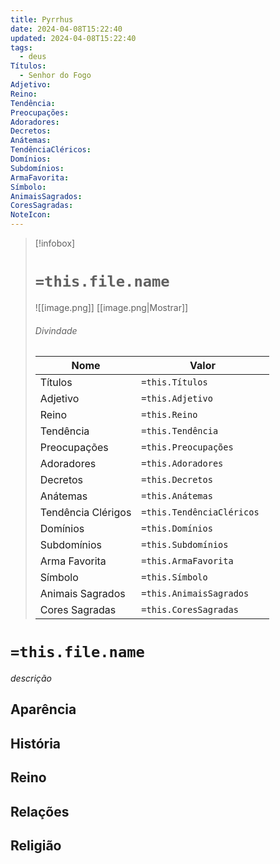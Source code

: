 ```yaml
---
title: Pyrrhus
date: 2024-04-08T15:22:40
updated: 2024-04-08T15:22:40
tags:
  - deus 
Títulos:
  - Senhor do Fogo
Adjetivo: 
Reino: 
Tendência: 
Preocupações: 
Adoradores: 
Decretos: 
Anátemas: 
TendênciaCléricos: 
Domínios: 
Subdomínios: 
ArmaFavorita: 
Símbolo: 
AnimaisSagrados: 
CoresSagradas: 
NoteIcon:
---
```


> [!infobox]
> # `=this.file.name`
> ![[image.png]]
> [[image.png|Mostrar]]
> ###### Divindade
> Nome |  Valor |
> ---|---|
> Títulos | `=this.Títulos` |
> Adjetivo | `=this.Adjetivo` |
> Reino | `=this.Reino` |
> Tendência | `=this.Tendência` |
> Preocupações | `=this.Preocupações` |
> Adoradores | `=this.Adoradores` |
> Decretos | `=this.Decretos` |
> Anátemas | `=this.Anátemas` |
> Tendência Clérigos | `=this.TendênciaCléricos ` |
> Domínios | `=this.Domínios` |
> Subdomínios | `=this.Subdomínios` |
> Arma Favorita | `=this.ArmaFavorita` |
> Símbolo | `=this.Símbolo` |
> Animais Sagrados | `=this.AnimaisSagrados` |
> Cores Sagradas | `=this.CoresSagradas` |

# `=this.file.name`

*descrição*

##  Aparência

## História

## Reino

## Relações

## Religião


